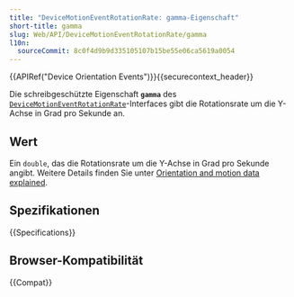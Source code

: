 ```yaml
---
title: "DeviceMotionEventRotationRate: gamma-Eigenschaft"
short-title: gamma
slug: Web/API/DeviceMotionEventRotationRate/gamma
l10n:
  sourceCommit: 8c0f4d9b9d335105107b15be55e06ca5619a0054
---
```


{{APIRef("Device Orientation Events")}}{{securecontext_header}}

Die schreibgeschützte Eigenschaft **`gamma`** des [`DeviceMotionEventRotationRate`](/de/docs/Web/API/DeviceMotionEventRotationRate)-Interfaces gibt die Rotationsrate um die Y-Achse in Grad pro Sekunde an.

## Wert

Ein `double`, das die Rotationsrate um die Y-Achse in Grad pro Sekunde angibt. Weitere Details finden Sie unter [Orientation and motion data explained](/de/docs/Web/API/Device_orientation_events/Orientation_and_motion_data_explained).

## Spezifikationen

{{Specifications}}

## Browser-Kompatibilität

{{Compat}}
